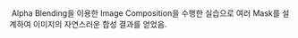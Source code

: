 <Image Composition>
Alpha Blending을 이용한 Image Composition을 수행한 실습으로 여러 Mask를 설계하여 이미지의 자연스러운 합성 결과를 얻었음.
